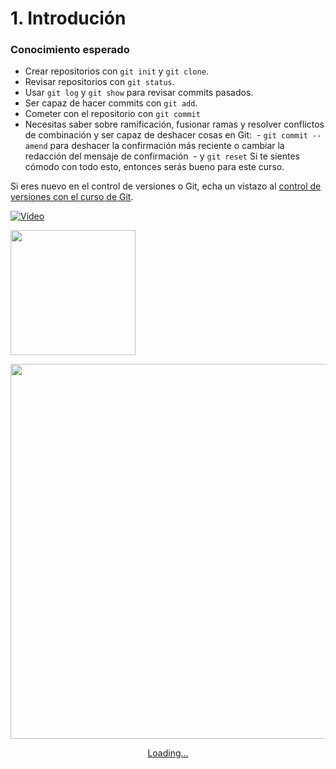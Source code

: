 # 1. Introdución #

### Conocimiento esperado ###

- Crear repositorios con `git init` y `git clone`.
- Revisar repositorios con `git status`.
- Usar `git log` y `git show` para revisar commits pasados.
- Ser capaz de hacer commits con `git add`.
- Cometer con el repositorio con `git commit`
- Necesitas saber sobre ramificación, fusionar ramas y resolver conflictos de combinación y ser capaz de deshacer cosas en Git:
  - `git commit --amend` para deshacer la confirmación más reciente o cambiar la redacción del mensaje de confirmación
  - y `git reset` Si te sientes cómodo con todo esto, entonces serás bueno para este curso.
  
Si eres nuevo en el control de versiones o Git, echa un vistazo al [control de versiones con el curso de Git](https://www.udacity.com/course/version-control-with-git--ud123).

[![Video](http://img.youtube.com/vi/SBUOhyXcR1Q/maxresdefault.jpg)](https://www.youtube.com/watch?v=SBUOhyXcR1Q)

<a href="https://www.youtube.com/watch?v=SBUOhyXcR1Q">
  <img src="http://img.youtube.com/vi/SBUOhyXcR1Q/maxresdefault.jpg" width="200" />
</a>

<p align="center">
  <href="https://www.youtube.com/watch?v=SBUOhyXcR1Q">
  <img src="http://img.youtube.com/vi/SBUOhyXcR1Q/maxresdefault.jpg"  width="600"/>
</p>

<div style="margin: 0 auto; text-align: center">
    <a href="https://www.youtube.com/watch?v=SBUOhyXcR1Q" 
    id="cc_strinfo_song_tranceilfm" class="cc_streaminfo" 
    style="margin: 0px; display:block;">Loading...</a>
</div>
